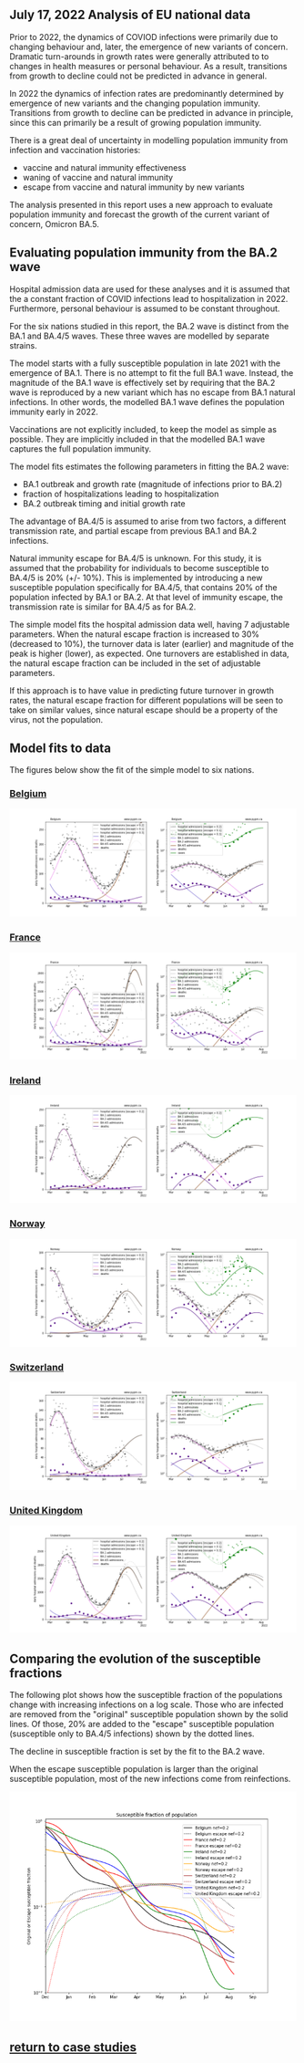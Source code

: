 ## July 17, 2022 Analysis of EU national data

Prior to 2022, the dynamics of COVIOD infections were primarily due to
changing behaviour and, later, the emergence of new variants of concern.
Dramatic turn-arounds in growth rates were generally attributed to
to changes in health measures or personal behaviour.
As a result, transitions
from growth to decline could not be predicted in advance in general.

In 2022 the dynamics of infection rates are predominantly determined
by emergence of new variants and the changing population immunity.
Transitions from growth to decline can be predicted in advance in principle,
since this can primarily be a result of growing population immunity.

There is a great deal of uncertainty in modelling population
immunity from infection and vaccination histories:
 * vaccine and natural immunity effectiveness
 * waning of vaccine and natural immunity
 * escape from vaccine and natural immunity by new variants

The analysis presented in this report uses a new approach to
evaluate population immunity and forecast the growth of the
current variant of concern, Omicron BA.5.

## Evaluating population immunity from the BA.2 wave

Hospital admission data are used for these analyses and it is assumed
that the a constant fraction of COVID infections lead to hospitalization
in 2022. Furthermore, personal behaviour is assumed to be constant throughout.

For the six nations studied in this report, the BA.2 wave is
distinct from the BA.1 and BA.4/5 waves.
These three waves are modelled by separate strains.

The model starts with a fully susceptible population in late 2021
with the emergence of BA.1.
There is no attempt to fit the full BA.1 wave.
Instead, the
magnitude of the BA.1 wave is effectively set by requiring that the
BA.2 wave is reproduced by a new variant which has no
escape from BA.1 natural infections.
In other words, the modelled BA.1 wave defines the population immunity
early in 2022.

Vaccinations are not explicitly included,
to keep the model as simple as possible.
They are implicitly included in that the modelled BA.1 wave
captures the full population immunity.

The model fits estimates the following parameters in fitting the BA.2 wave:
 * BA.1 outbreak and growth rate (magnitude of infections prior to BA.2)
 * fraction of hospitalizations leading to hospitalization
 * BA.2 outbreak timing and initial growth rate

The advantage of BA.4/5 is assumed to arise from two factors,
a different transmission rate, and partial escape from previous BA.1
and BA.2 infections.

Natural immunity escape for BA.4/5 is unknown.
For this study, it is assumed that the probability for individuals to become
susceptible to BA.4/5 is 20% (+/- 10%).
This is implemented by introducing a new susceptible population
specifically for BA.4/5, that contains 20% of the population infected by
BA.1 or BA.2.
At that level of immunity escape, the transmission rate is similar for
BA.4/5 as for BA.2.

The simple model fits the hospital admission data well, having 7
adjustable parameters.
When the natural escape fraction is increased to 30% (decreased to 10%), the
turnover data is later (earlier) and magnitude of the peak is higher (lower),
as expected.
One turnovers are established in data, the natural escape fraction can
be included in the set of adjustable parameters.

If this approach is to have value in predicting future turnover in growth
rates, the natural escape fraction for different populations will
be seen to take on similar values, since natural escape should
be a property of the virus, not the population.

## Model fits to data

The figures below show the fit of the simple model to six nations.

### [Belgium](img/be_4_4_0717_escape.pdf)

![be](img/be_4_4_0717_escape.png)

### [France](img/fr_4_4_0717_escape.pdf)

![fr](img/fr_4_4_0717_escape.png)

### [Ireland](img/ie_4_4_0717_escape.pdf)

![ie](img/ie_4_4_0717_escape.png)

### [Norway](img/no_4_4_0717_escape.pdf)

![no](img/no_4_4_0717_escape.png)

### [Switzerland](img/ch_4_4_0717_escape.pdf)

![ch](img/ch_4_4_0717_escape.png)

### [United Kingdom](img/gb_4_4_0717_escape.pdf)

![gb](img/gb_4_4_0717_escape.png)

## Comparing the evolution of the susceptible fractions

The following plot shows how the susceptible fraction of the populations
change with increasing infections on a log scale.
Those who are infected are removed from the "original" susceptible population
shown by the solid lines.
Of those, 20% are added to the "escape" susceptible population (susceptible
only to BA.4/5 infections) shown by the dotted lines.

The decline in susceptible fraction is set by the fit to the BA.2 wave.

When the escape susceptible population is larger
than the original susceptible population, most of the
new infections come from reinfections.

![prev](img/EU_4_4_0717_susceptible.png)

## [return to case studies](../index.md)

